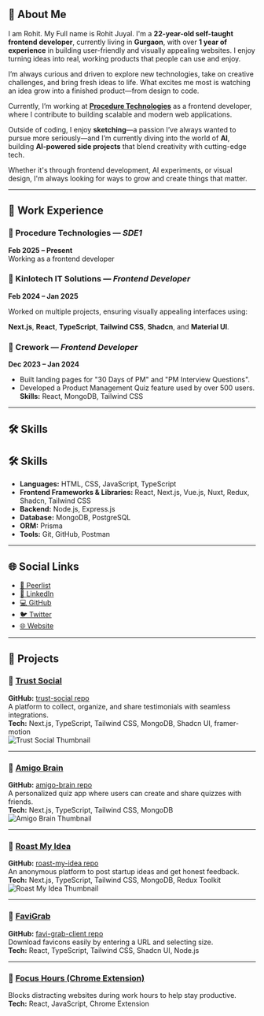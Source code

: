 ## 👋 About Me

I am Rohit. My Full name is Rohit Juyal. I'm a **22-year-old self-taught frontend developer**, currently living in **Gurgaon**, with over **1 year of experience** in building user-friendly and visually appealing websites. I enjoy turning ideas into real, working products that people can use and enjoy.

I’m always curious and driven to explore new technologies, take on creative challenges, and bring fresh ideas to life. What excites me most is watching an idea grow into a finished product—from design to code.

Currently, I’m working at **[Procedure Technologies](#)** as a frontend developer, where I contribute to building scalable and modern web applications.

Outside of coding, I enjoy **sketching**—a passion I’ve always wanted to pursue more seriously—and I’m currently diving into the world of **AI**, building **AI-powered side projects** that blend creativity with cutting-edge tech.

Whether it's through frontend development, AI experiments, or visual design, I'm always looking for ways to grow and create things that matter.

---

## 💼 Work Experience

### 🏢 Procedure Technologies — _SDE1_

**Feb 2025 – Present**  
Working as a frontend developer

### 🏢 Kinlotech IT Solutions — _Frontend Developer_

**Feb 2024 – Jan 2025**

Worked on multiple projects, ensuring visually appealing interfaces using:

**Next.js**, **React**, **TypeScript**, **Tailwind CSS**, **Shadcn**, and **Material UI**.

### 🏢 Crework — _Frontend Developer_

**Dec 2023 – Jan 2024**

- Built landing pages for "30 Days of PM" and "PM Interview Questions".
- Developed a Product Management Quiz feature used by over 500 users.  
  **Skills:** React, MongoDB, Tailwind CSS

---

## 🛠️ Skills

## 🛠️ Skills

- **Languages:** HTML, CSS, JavaScript, TypeScript
- **Frontend Frameworks & Libraries:** React, Next.js, Vue.js, Nuxt, Redux, Shadcn, Tailwind CSS
- **Backend:** Node.js, Express.js
- **Database:** MongoDB, PostgreSQL
- **ORM:** Prisma
- **Tools:** Git, GitHub, Postman

---

## 🌐 Social Links

- [📄 Peerlist](https://peerlist.io/rohitjuyal)
- [💼 LinkedIn](https://www.linkedin.com/in/rohitjuyal2003)
- [💻 GitHub](https://github.com/rohitjuyal21)
- [🐦 Twitter](https://twitter.com/rohitjuyal21)
- [🌐 Website](https://www.rohitjuyal.com/)

---

## 🚀 Projects

### 🔹 [Trust Social](https://trustsocial.vercel.app/)

**GitHub:** [trust-social repo](https://github.com/rohitjuyal21/trust-social)  
A platform to collect, organize, and share testimonials with seamless integrations.  
**Tech:** Next.js, TypeScript, Tailwind CSS, MongoDB, Shadcn UI, framer-motion  
![Trust Social Thumbnail](/projects/trust-social-thumbnail.png)

---

### 🔹 [Amigo Brain](https://amigo-brain.vercel.app/)

**GitHub:** [amigo-brain repo](https://github.com/rohitjuyal21/amigo-brain)  
A personalized quiz app where users can create and share quizzes with friends.  
**Tech:** Next.js, TypeScript, Tailwind CSS, MongoDB  
![Amigo Brain Thumbnail](/projects/amigo-brain-thumbnail.png)

---

### 🔹 [Roast My Idea](https://roast-my-idea.vercel.app/)

**GitHub:** [roast-my-idea repo](https://github.com/rohitjuyal21/roast-my-idea)  
An anonymous platform to post startup ideas and get honest feedback.  
**Tech:** Next.js, TypeScript, Tailwind CSS, MongoDB, Redux Toolkit  
![Roast My Idea Thumbnail](/projects/roast-my-idea-thumbnail.png)

---

### 🔹 [FaviGrab](https://favi-grab.vercel.app/)

**GitHub:** [favi-grab-client repo](https://github.com/rohitjuyal21/favi-grab-client)  
Download favicons easily by entering a URL and selecting size.  
**Tech:** React, TypeScript, Tailwind CSS, Shadcn UI, Node.js

---

### 🔹 [Focus Hours (Chrome Extension)](https://github.com/rohitjuyal21/focus-hours)

Blocks distracting websites during work hours to help stay productive.  
**Tech:** React, JavaScript, Chrome Extension
